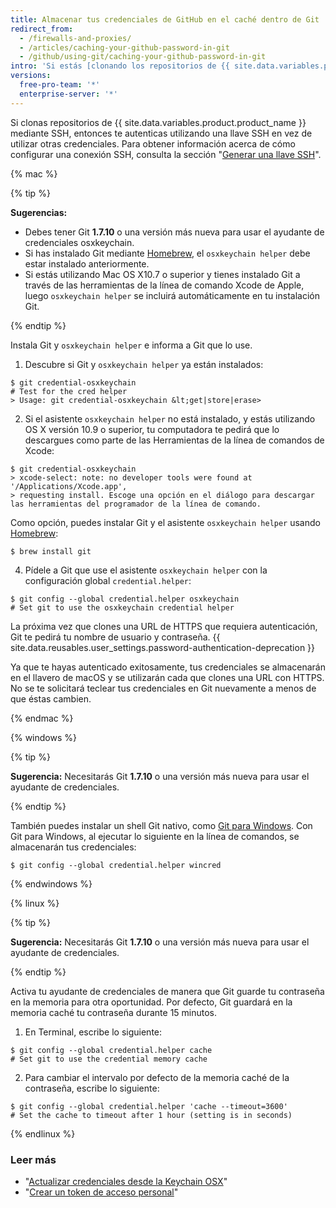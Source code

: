 ```yaml
---
title: Almacenar tus credenciales de GitHub en el caché dentro de Git
redirect_from:
  - /firewalls-and-proxies/
  - /articles/caching-your-github-password-in-git
  - /github/using-git/caching-your-github-password-in-git
intro: 'Si estás [clonando los repositorios de {{ site.data.variables.product.product_name }} mediante HTTPS](/github/using-git/which-remote-url-should-i-use), puedes utilizar un asistente de credenciales para decirle a Git que recuerde tus credenciales.'
versions:
  free-pro-team: '*'
  enterprise-server: '*'
---
```


Si clonas repositorios de {{ site.data.variables.product.product_name }} mediante SSH, entonces te autenticas utilizando una llave SSH en vez de utilizar otras credenciales. Para obtener información acerca de cómo configurar una conexión SSH, consulta la sección "[Generar una llave SSH](/articles/generating-an-ssh-key)".

{% mac %}

{% tip %}

**Sugerencias:**

- Debes tener Git **1.7.10** o una versión más nueva para usar el ayudante de credenciales osxkeychain.
- Si has instalado Git mediante [Homebrew](http://brew.sh/), el `osxkeychain helper` debe estar instalado anteriormente.
- Si estás utilizando Mac OS X10.7 o superior y tienes instalado Git a través de las herramientas de la línea de comando Xcode de Apple, luego `osxkeychain helper` se incluirá automáticamente en tu instalación Git.

{% endtip %}

Instala Git y `osxkeychain helper` e informa a Git que lo use.

1. Descubre si Git y `osxkeychain helper` ya están instalados:
  ```shell
  $ git credential-osxkeychain
  # Test for the cred helper
  > Usage: git credential-osxkeychain &lt;get|store|erase>
  ```
2. Si el asistente `osxkeychain helper` no está instalado, y estás utilizando OS X versión 10.9 o superior, tu computadora te pedirá que lo descargues como parte de las Herramientas de la línea de comandos de Xcode:
  ```shell
  $ git credential-osxkeychain
  > xcode-select: note: no developer tools were found at '/Applications/Xcode.app',
  > requesting install. Escoge una opción en el diálogo para descargar las herramientas del programador de la línea de comando.
  ```

 Como opción, puedes instalar Git y el asistente `osxkeychain helper` usando [Homebrew](http://brew.sh/):
  ```shell
  $ brew install git
  ```

4. Pídele a Git que use el asistente `osxkeychain helper` con la configuración global `credential.helper`:
  ```shell
  $ git config --global credential.helper osxkeychain
  # Set git to use the osxkeychain credential helper
  ```

La próxima vez que clones una URL de HTTPS que requiera autenticación, Git te pedirá tu nombre de usuario y contraseña. {{ site.data.reusables.user_settings.password-authentication-deprecation }}

Ya que te hayas autenticado exitosamente, tus credenciales se almacenarán en el llavero de macOS y se utilizarán cada que clones una URL con HTTPS. No se te solicitará teclear tus credenciales en Git nuevamente a menos de que éstas cambien.

{% endmac %}

{% windows %}

{% tip %}

**Sugerencia:** Necesitarás Git **1.7.10** o una versión más nueva para usar el ayudante de credenciales.

{% endtip %}

También puedes instalar un shell Git nativo, como [Git para Windows](https://git-for-windows.github.io/). Con Git para Windows, al ejecutar lo siguiente en la línea de comandos, se almacenarán tus credenciales:

```shell
$ git config --global credential.helper wincred
```

{% endwindows %}

{% linux %}

{% tip %}

**Sugerencia:** Necesitarás Git **1.7.10** o una versión más nueva para usar el ayudante de credenciales.

{% endtip %}

Activa tu ayudante de credenciales de manera que Git guarde tu contraseña en la memoria para otra oportunidad. Por defecto, Git guardará en la memoria caché tu contraseña durante 15 minutos.

1. En Terminal, escribe lo siguiente:
  ```shell
  $ git config --global credential.helper cache
  # Set git to use the credential memory cache
  ```
2. Para cambiar el intervalo por defecto de la memoria caché de la contraseña, escribe lo siguiente:
  ```shell
  $ git config --global credential.helper 'cache --timeout=3600'
  # Set the cache to timeout after 1 hour (setting is in seconds)
  ```

{% endlinux %}

### Leer más

- "[Actualizar credenciales desde la Keychain OSX](/articles/updating-credentials-from-the-osx-keychain/)"
- "[Crear un token de acceso personal](/github/authenticating-to-github/creating-a-personal-access-token)"
